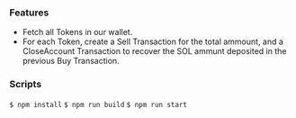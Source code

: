 ### Features

- Fetch all Tokens in our wallet.
- For each Token, create a Sell Transaction for the total ammount, and a CloseAccount Transaction to recover the SOL ammunt deposited in the previous Buy Transaction.

### Scripts
`$ npm install`
`$ npm run build`
`$ npm run start`
